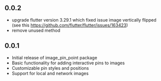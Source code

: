 ## 0.0.2

* upgrade flutter version 3.29.1 which fixed issue image vertically flipped (see this https://github.com/flutter/flutter/issues/163423)
* remove unused method

## 0.0.1

* Initial release of image_pin_point package
* Basic functionality for adding interactive pins to images
* Customizable pin styles and positions
* Support for local and network images